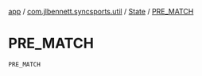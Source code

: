 [app](../../index.md) / [com.jlbennett.syncsports.util](../index.md) / [State](index.md) / [PRE_MATCH](./-p-r-e_-m-a-t-c-h.md)

# PRE_MATCH

`PRE_MATCH`